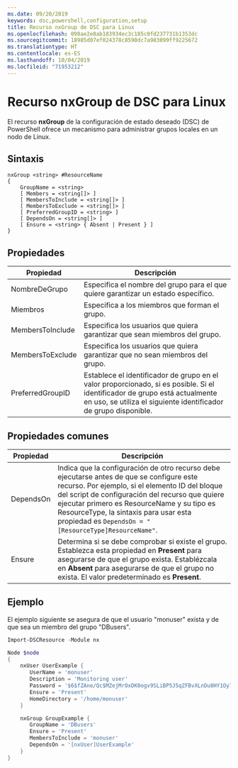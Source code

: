 ```yaml
---
ms.date: 09/20/2019
keywords: dsc,powershell,configuration,setup
title: Recurso nxGroup de DSC para Linux
ms.openlocfilehash: 098ae2e8ab183934ec3c185c0fd237731b1353dc
ms.sourcegitcommit: 18985d07ef024378c8590dc7a983099ff9225672
ms.translationtype: HT
ms.contentlocale: es-ES
ms.lasthandoff: 10/04/2019
ms.locfileid: "71953212"
---
```

# <a name="dsc-for-linux-nxgroup-resource"></a>Recurso nxGroup de DSC para Linux

El recurso **nxGroup** de la configuración de estado deseado (DSC) de PowerShell ofrece un mecanismo para administrar grupos locales en un nodo de Linux.

## <a name="syntax"></a>Sintaxis

```Syntax
nxGroup <string> #ResourceName
{
    GroupName = <string>
    [ Members = <string[]> ]
    [ MembersToInclude = <string[]> ]
    [ MembersToExclude = <string[]> ]
    [ PreferredGroupID = <string> ]
    [ DependsOn = <string[]> ]
    [ Ensure = <string> { Absent | Present } ]
}
```

## <a name="properties"></a>Propiedades

|Propiedad |Descripción |
|---|---|
|NombreDeGrupo |Especifica el nombre del grupo para el que quiere garantizar un estado específico. |
|Miembros |Especifica a los miembros que forman el grupo. |
|MembersToInclude |Especifica los usuarios que quiera garantizar que sean miembros del grupo. |
|MembersToExclude |Especifica los usuarios que quiera garantizar que no sean miembros del grupo. |
|PreferredGroupID |Establece el identificador de grupo en el valor proporcionado, si es posible. Si el identificador de grupo está actualmente en uso, se utiliza el siguiente identificador de grupo disponible. |

## <a name="common-properties"></a>Propiedades comunes

|Propiedad |Descripción |
|---|---|
|DependsOn |Indica que la configuración de otro recurso debe ejecutarse antes de que se configure este recurso. Por ejemplo, si el elemento ID del bloque del script de configuración del recurso que quiere ejecutar primero es ResourceName y su tipo es ResourceType, la sintaxis para usar esta propiedad es `DependsOn = "[ResourceType]ResourceName"`. |
|Ensure |Determina si se debe comprobar si existe el grupo. Establezca esta propiedad en **Present** para asegurarse de que el grupo exista. Establézcala en **Absent** para asegurarse de que el grupo no exista. El valor predeterminado es **Present**. |

## <a name="example"></a>Ejemplo

El ejemplo siguiente se asegura de que el usuario "monuser" exista y de que sea un miembro del grupo "DBusers".

```powershell
Import-DSCResource -Module nx

Node $node
{
    nxUser UserExample {
       UserName = 'monuser'
       Description = 'Monitoring user'
       Password = '$6$fZAne/Qc$MZejMrOxDK0ogv9SLiBP5J5qZFBvXLnDu8HY1Oy7ycX.Y3C7mGPUfeQy3A82ev3zIabhDQnj2ayeuGn02CqE/0'
       Ensure = 'Present'
       HomeDirectory = '/home/monuser'
    }

    nxGroup GroupExample {
       GroupName = 'DBusers'
       Ensure = 'Present'
       MembersToInclude = 'monuser'
       DependsOn = '[nxUser]UserExample'
    }
}
```